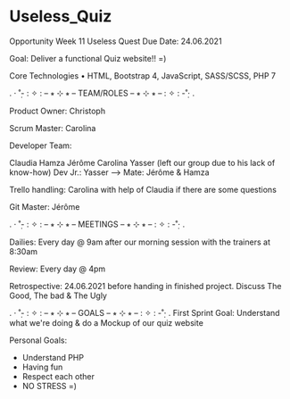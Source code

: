 # Useless_Quiz

Opportunity Week 11
Useless Quest
Due Date: 24.06.2021

Goal: Deliver a functional Quiz website!! =)

Core Technologies
• HTML, Bootstrap 4, JavaScript, SASS/SCSS, PHP 7

. ⋅ ˚̣- : ✧ : – ⭒ ⊹ ⭒ – TEAM/ROLES – ⭒ ⊹ ⭒ – : ✧ : -˚̣⋅ .

Product Owner: Christoph

Scrum Master: Carolina

Developer Team:

Claudia
Hamza
Jérôme
Carolina
Yasser (left our group due to his lack of know-how)
Dev Jr.: Yasser --> Mate: Jérôme & Hamza

Trello handling: Carolina with help of Claudia if there are some questions

Git Master: Jérôme

. ⋅ ˚̣- : ✧ : – ⭒ ⊹ ⭒ – MEETINGS – ⭒ ⊹ ⭒ – : ✧ : -˚̣⋅ .

Dailies: Every day @ 9am after our morning session with the trainers at 8:30am

Review: Every day @ 4pm

Retrospective: 24.06.2021 before handing in finished project. Discuss The Good, The bad & The Ugly

. ⋅ ˚̣- : ✧ : – ⭒ ⊹ ⭒ – GOALS – ⭒ ⊹ ⭒ – : ✧ : -˚̣⋅ .
First Sprint Goal: Understand what we're doing & do a Mockup of our quiz website

Personal Goals:
- Understand PHP
- Having fun
- Respect each other
- NO STRESS =)
